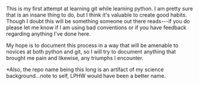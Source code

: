This is my first attempt at learning git while learning python. I am pretty sure that is an insane thing to do, but I think it's valuable to create good habits. Though I doubt this will be something someone out there reads---if you do please let me know if I am using bad conventions or if you have feedback regarding anything I've done here.

My hope is to document this process in a way that will be amenable to novices at both python and git, so I will try to document anything that brought me pain and likewise, any triumphs I encounter.

*Also, the repo name being this long is an artifact of my science background...note to self, LPHW would have been a better name.


